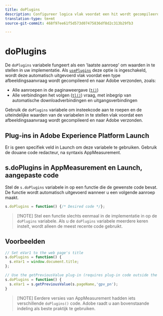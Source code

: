 ```yaml
---
title: doPlugins
description: Configureer logica vlak voordat een hit wordt gecompileerd en naar Adobe verzonden.
translation-type: tm+mt
source-git-commit: 468f97ee61f5d573d07475836df8d2c313b29fb3

---
```



# doPlugins

De `doPlugins` variabele fungeert als een &#39;laatste aanroep&#39; om waarden in te stellen in uw implementatie. Als [`usePlugins`](../config-vars/useplugins.md) deze optie is ingeschakeld, wordt deze automatisch uitgevoerd vlak voordat een type afbeeldingsaanvraag wordt gecompileerd en naar Adobe verzonden, zoals:

* Alle aanroepen in de paginaweergave ([`t()`](t-method.md))
* Alle verbindingen het volgen ([`tl()`](tl-method.md)) vraag, met inbegrip van automatische downloadverbindingen en uitgangsverbindingen

Gebruik de `doPlugins` variabele om insteekcode aan te roepen en de uiteindelijke waarden van de variabelen in te stellen vlak voordat een afbeeldingsaanvraag wordt gecompileerd en naar Adobe verzonden.

## Plug-ins in Adobe Experience Platform Launch

Er is geen specifiek veld in Launch om deze variabele te gebruiken. Gebruik de douane code redacteur, na syntaxis AppMeasurement.

## s.doPlugins in AppMeasurement en Launch, aangepaste code

Stel de `s.doPlugins` variabele in op een functie die de gewenste code bevat. De functie wordt automatisch uitgevoerd wanneer u een volgende aanroep maakt.

```js
s.doPlugins = function() {/* Desired code */};
```

> [!NOTE] Stel een functie slechts eenmaal in de implementatie in op de `doPlugins` variabele. Als u de `doPlugins` variabele meerdere keren instelt, wordt alleen de meest recente code gebruikt.

## Voorbeelden

```js
// Set eVar1 to the web page's title
s.doPlugins = function() {
  s.eVar1 = window.document.title;
};

// Use the getPreviousValue plug-in (requires plug-in code outside the function)
s.doPlugins = function() {
  s.eVar1 = s.getPreviousValue(s.pageName,'gpv_pn');
}
```

> [!NOTE] Eerdere versies van AppMeasurement hadden iets verschillende `doPlugins()` code. Adobe raadt u aan bovenstaande indeling als beste praktijk te gebruiken.
